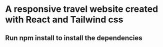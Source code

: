 # A responsive travel website created with React and Tailwind css
## Run npm install to install the dependencies
